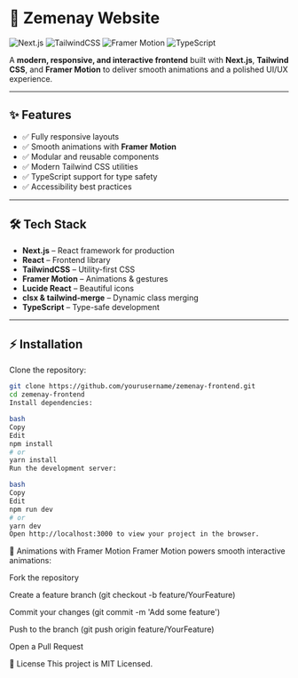 # 🚀 Zemenay Website

![Next.js](https://img.shields.io/badge/Next.js-15.4.6-black?style=for-the-badge&logo=next.js) ![TailwindCSS](https://img.shields.io/badge/TailwindCSS-v4-green?style=for-the-badge&logo=tailwind-css) ![Framer Motion](https://img.shields.io/badge/Framer_Motion-v12.23.12-purple?style=for-the-badge) ![TypeScript](https://img.shields.io/badge/TypeScript-v5-blue?style=for-the-badge&logo=typescript)

A **modern, responsive, and interactive frontend** built with **Next.js**, **Tailwind CSS**, and **Framer Motion** to deliver smooth animations and a polished UI/UX experience.

---

## ✨ Features

- ✅ Fully responsive layouts  
- ✅ Smooth animations with **Framer Motion**  
- ✅ Modular and reusable components  
- ✅ Modern Tailwind CSS utilities  
- ✅ TypeScript support for type safety  
- ✅ Accessibility best practices

---

## 🛠 Tech Stack

- **Next.js** – React framework for production  
- **React** – Frontend library  
- **TailwindCSS** – Utility-first CSS  
- **Framer Motion** – Animations & gestures  
- **Lucide React** – Beautiful icons  
- **clsx & tailwind-merge** – Dynamic class merging  
- **TypeScript** – Type-safe development  

---

## ⚡ Installation

Clone the repository:

```bash
git clone https://github.com/yourusername/zemenay-frontend.git
cd zemenay-frontend
Install dependencies:

bash
Copy
Edit
npm install
# or
yarn install
Run the development server:

bash
Copy
Edit
npm run dev
# or
yarn dev
Open http://localhost:3000 to view your project in the browser.
```

🎨 Animations with Framer Motion
Framer Motion powers smooth interactive animations:

Fork the repository

Create a feature branch (git checkout -b feature/YourFeature)

Commit your changes (git commit -m 'Add some feature')

Push to the branch (git push origin feature/YourFeature)

Open a Pull Request

📄 License
This project is MIT Licensed.
